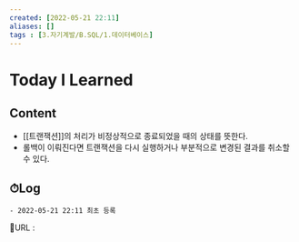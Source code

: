 ```yaml
---
created: [2022-05-21 22:11]
aliases: []
tags : [3.자기계발/B.SQL/1.데이터베이스]
---
```

# Today I Learned
## Content
- [[트랜잭션]]의 처리가 비정상적으로 종료되었을 때의 상태를 뜻한다.
- 롤백이 이뤄진다면 트랜잭션을 다시 실행하거나 부분적으로 변경된 결과를 취소할 수 있다.

## ⏱Log
	- 2022-05-21 22:11 최초 등록


📙URL :